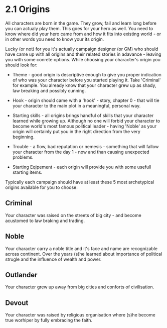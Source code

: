 # 2.1 Origins

All characters are born in the game. They grow, fail and learn long before you can actualy play them. This goes for your hero as well. You need to know where did your hero came from and how it fits into existing world - or in other words you need to know your its origin.

Lucky (or not) for you it's actually campaign designer (or GM) who should have came up with all origins and their related stories in adavance - leaving you with some conrete options. While choosing your character's origin you should look for:

- Theme - good origin is descriptive enough to give you proper indication of who was your character before you started playing it. Take 'Criminal' for example. You already know that your character grew up as shady, law breaking and possibly cunning.

- Hook - origin should came with a 'hook' - story, chapter 0 - that will tie your character to the main plot in a meaningful, personal way.

- Starting skills - all origins brings handful of skills that your character learned while growing up. Although no one will forbid your character to become world's most famous political leader - having 'Noble' as your origin will certainly put you in the right direction from the very beginning.

- Trouble - a flow, bad reputation or nemesis - something that will fallow your character from the day 1 - now and than causing unexpected problems.

- Starting Eqipement - each origin will provide you with some usefull starting items.

Typically each campaign should have at least these 5 most archetypical origins available for you to choose:

## Criminal
Your character was raised on the streets of big city - and become acustomed to law braking and trading.

## Noble
Your character carry a noble title and it's face and name are recognizable across continent. Over the years (s)he learned about importance of political strugle and the influence of wealth and power.

## Outlander
Your character grew up away from big cities and conforts of civilisation.

## Devout
Your character was raised by religious organisation where (s)he become true worhiper by fully embracing the faith.
